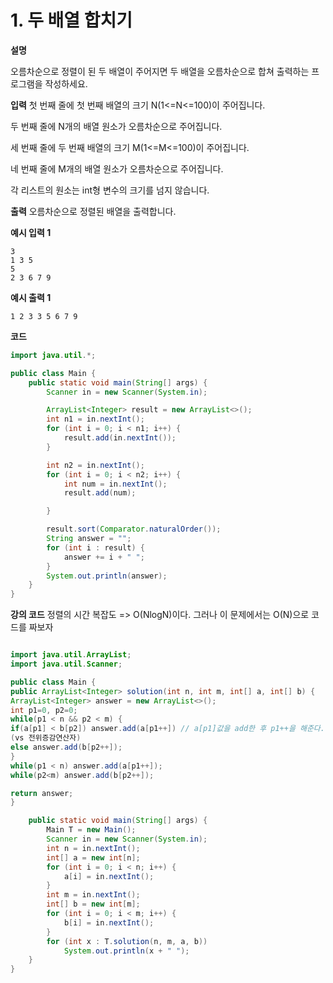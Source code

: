 # 1. 두 배열 합치기

**설명**

오름차순으로 정렬이 된 두 배열이 주어지면 두 배열을 오름차순으로 합쳐 출력하는 프로그램을 작성하세요.

**입력**
첫 번째 줄에 첫 번째 배열의 크기 N(1<=N<=100)이 주어집니다.

두 번째 줄에 N개의 배열 원소가 오름차순으로 주어집니다.

세 번째 줄에 두 번째 배열의 크기 M(1<=M<=100)이 주어집니다.

네 번째 줄에 M개의 배열 원소가 오름차순으로 주어집니다.

각 리스트의 원소는 int형 변수의 크기를 넘지 않습니다.

**출력**
오름차순으로 정렬된 배열을 출력합니다.

**예시 입력 1**

```
3
1 3 5
5
2 3 6 7 9
```

**예시 출력 1**

```
1 2 3 3 5 6 7 9
```

**코드**

```java
import java.util.*;

public class Main {
    public static void main(String[] args) {
        Scanner in = new Scanner(System.in);

        ArrayList<Integer> result = new ArrayList<>();
        int n1 = in.nextInt();
        for (int i = 0; i < n1; i++) {
            result.add(in.nextInt());
        }

        int n2 = in.nextInt();
        for (int i = 0; i < n2; i++) {
            int num = in.nextInt();
            result.add(num);

        }

        result.sort(Comparator.naturalOrder());
        String answer = "";
        for (int i : result) {
            answer += i + " ";
        }
        System.out.println(answer);
    }
}

```

**강의 코드**
정렬의 시간 복잡도 => O(NlogN)이다.
그러나 이 문제에서는 O(N)으로 코드를 짜보자

```java

import java.util.ArrayList;
import java.util.Scanner;

public class Main {
public ArrayList<Integer> solution(int n, int m, int[] a, int[] b) {
ArrayList<Integer> answer = new ArrayList<>();
int p1=0, p2=0;
while(p1 < n && p2 < m) {
if(a[p1] < b[p2]) answer.add(a[p1++]) // a[p1]값을 add한 후 p1++을 해준다. 후위증감연산자
(vs 전위증감연산자)
else answer.add(b[p2++]);
}
while(p1 < n) answer.add(a[p1++]);
while(p2<m) answer.add(b[p2++]);

return answer;
}

    public static void main(String[] args) {
        Main T = new Main();
        Scanner in = new Scanner(System.in);
        int n = in.nextInt();
        int[] a = new int[n];
        for (int i = 0; i < n; i++) {
            a[i] = in.nextInt();
        }
        int m = in.nextInt();
        int[] b = new int[m];
        for (int i = 0; i < m; i++) {
            b[i] = in.nextInt();
        }
        for (int x : T.solution(n, m, a, b))
            System.out.println(x + " ");
    }
}
```

